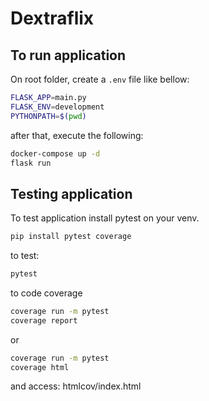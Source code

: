 # Dextraflix

## To run application

On root folder, create a `.env` file like bellow:

```bash
FLASK_APP=main.py
FLASK_ENV=development
PYTHONPATH=$(pwd)
```

after that, execute the following:

```bash
docker-compose up -d
flask run
```

## Testing application

To test application install pytest on your venv.

```bash
pip install pytest coverage
```

to test:

```bash
pytest
```

to code coverage

```bash
coverage run -m pytest
coverage report
```

or

```bash
coverage run -m pytest
coverage html
```

and access: htmlcov/index.html
